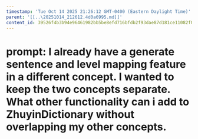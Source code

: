 ```yaml
---
timestamp: 'Tue Oct 14 2025 21:26:12 GMT-0400 (Eastern Daylight Time)'
parent: '[[..\20251014_212612.4d0a6995.md]]'
content_id: 39526f4b3b94e96461982bb5be8efd716bfdb2f93dae87d181ce11082f043249
---
```


# prompt: I already have a generate sentence and level mapping feature in a different concept. I wanted to keep the two concepts separate. What other functionality can i add to ZhuyinDictionary without overlapping my other concepts.
